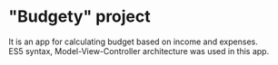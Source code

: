 # "Budgety" project     
It is an app for calculating budget based on income and expenses.    
ES5 syntax, Model-View-Controller architecture was used in this app.  

